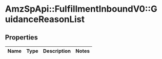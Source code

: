 # AmzSpApi::FulfillmentInboundV0::GuidanceReasonList

## Properties
Name | Type | Description | Notes
------------ | ------------- | ------------- | -------------

